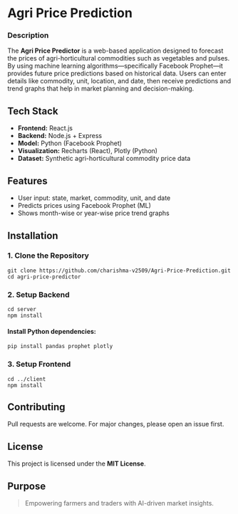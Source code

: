 # Agri Price Prediction
<h3> Description</h3>
    <p>
        The <strong>Agri Price Predictor</strong> is a web-based application designed to forecast the prices of agri-horticultural commodities such as vegetables and pulses. 
        By using machine learning algorithms—specifically Facebook Prophet—it provides future price predictions based on historical data.
        Users can enter details like commodity, unit, location, and date, then receive predictions and trend graphs that help in market planning and decision-making.
      </p>
<h2>Tech Stack</h2>
  <ul>
    <li><strong>Frontend:</strong> React.js</li>
    <li><strong>Backend:</strong> Node.js + Express</li>
    <li><strong>Model:</strong> Python (Facebook Prophet)</li>
    <li><strong>Visualization:</strong> Recharts (React), Plotly (Python)</li>
    <li><strong>Dataset:</strong> Synthetic agri-horticultural commodity price data</li>
  </ul>
<h2>Features</h2>
  <ul>
    <li>User input: state, market, commodity, unit, and date</li>
    <li>Predicts prices using Facebook Prophet (ML)</li>
    <li>Shows month-wise or year-wise price trend graphs</li>
  </ul>
<h2>Installation</h2>
    <h3>1. Clone the Repository</h3>
    <pre><code>git clone https://github.com/charishma-v2509/Agri-Price-Prediction.git
cd agri-price-predictor</code></pre>
    <h3>2. Setup Backend</h3>
    <pre><code>cd server
npm install</code></pre>
    <h4>Install Python dependencies:</h4>
    <pre><code>pip install pandas prophet plotly</code></pre>
    <h3>3. Setup Frontend</h3>
    <pre><code>cd ../client
npm install</code></pre>
<h2>Contributing</h2>
    <p>Pull requests are welcome. For major changes, please open an issue first.</p>
<h2>License</h2>
    <p>This project is licensed under the <strong>MIT License</strong>.</p>
<h2>Purpose</h2>
    <blockquote>
      Empowering farmers and traders with AI-driven market insights.
    </blockquote>
